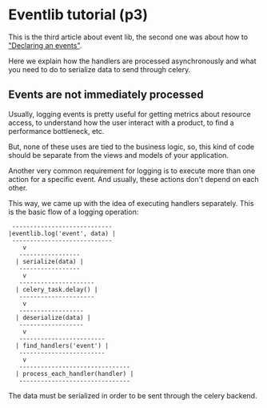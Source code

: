 # Eventlib tutorial (p3)

This is the third article about event lib, the second one was about how
to ["Declaring an events"](p2-declaring-an-event.md).

Here we explain how the handlers are processed asynchronously and what
you need to do to serialize data to send through celery.

## Events are not immediately processed

Usually, logging events is pretty useful for getting metrics about
resource access, to understand how the user interact with a product, to
find a performance bottleneck, etc.

But, none of these uses are tied to the business logic, so, this kind of
code should be separate from the views and models of your application.

Another very common requirement for logging is to execute more than one
action for a specific event. And usually, these actions don't depend on
each other.

This way, we came up with the idea of executing handlers separately.
This is the basic flow of a logging operation:

```
 ----------------------------
|eventlib.log('event', data) |
 ----------------------------
    v
   -----------------
  | serialize(data) |
   -----------------
    v
   ---------------------
  | celery_task.delay() |
   ---------------------
    v
   ------------------
  | deserialize(data) |
   ------------------
    v
   ------------------------
  | find_handlers('event') |
   ------------------------
    v
   -------------------------------
  | process_each_handler(handler) |
   -------------------------------
```

The data must be serialized in order to be sent through the celery
backend.
